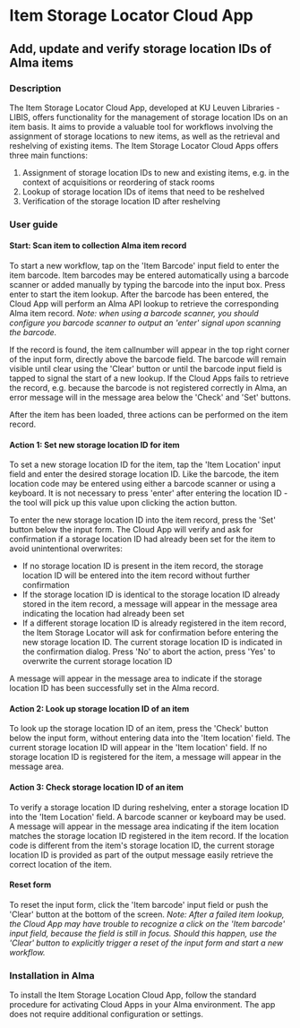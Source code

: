 # Item Storage Locator Cloud App
## Add, update and verify storage location IDs of Alma items

### Description
The Item Storage Locator Cloud App, developed at KU Leuven Libraries - LIBIS, offers functionality for the management of storage location IDs on an item basis. It aims to provide a valuable tool for workflows involving the assignment of storage locations to new items, as well as the retrieval and reshelving of existing items. The Item Storage Locator Cloud Apps offers three main functions:

1. Assignment of storage location IDs to new and existing items, e.g. in the context of acquisitions or reordering of stack rooms
2. Lookup of storage location IDs of items that need to be reshelved
3. Verification of the storage location ID after reshelving

### User guide

#### Start: Scan item to collection Alma item record
To start a new workflow, tap on the 'Item Barcode' input field to enter the item barcode. Item barcodes may be entered automatically using a barcode scanner or added manually by typing the barcode into the input box. Press enter to start the item lookup. After the barcode has been entered, the Cloud App will perform an Alma API lookup to retrieve the corresponding Alma item record. 
*Note: when using a barcode scanner, you should configure you barcode scanner to output an 'enter' signal upon scanning the barcode.*

If the record is found, the item callnumber will appear in the top right corner of the input form, directly above the barcode field. The barcode will remain visible until clear using the 'Clear' button or until the barcode input field is tapped to signal the start of a new lookup. If the Cloud Apps fails to retrieve the record, e.g. because the barcode is not registered correctly in Alma, an error message will in the message area below the 'Check' and 'Set' buttons.

After the item has been loaded, three actions can be performed on the item record.

#### Action 1: Set new storage location ID for item
To set a new storage location ID for the item, tap the 'Item Location' input field and enter the desired storage location ID. Like the barcode, the item location code may be entered using either a barcode scanner or using a keyboard. It is not necessary to press 'enter' after entering the location ID - the tool will pick up this value upon clicking the action button.

To enter the new storage location ID into the item record, press the 'Set' button below the input form. The Cloud App will verify and ask for confirmation if a storage location ID had already been set for the item to avoid unintentional overwrites:

- If no storage location ID is present in the item record, the storage location ID will be entered into the item record without further confirmation
- If the storage location ID is identical to the storage location ID already stored in the item record, a message will appear in the message area indicating the location had already been set
- If a different storage location ID is already registered in the item record, the Item Storage Locator will ask for confirmation before entering the new storage location ID. The current storage location ID is indicated in the confirmation dialog. Press 'No' to abort the action, press 'Yes' to overwrite the current storage location ID

A message will appear in the message area to indicate if the storage location ID has been successfully set in the Alma record.

#### Action 2: Look up storage location ID of an item
To look up the storage location ID of an item, press the 'Check' button below the input form, without entering data into the 'Item location' field. The current storage location ID will appear in the 'Item location' field. If no storage location ID is registered for the item, a message will appear in the message area.

#### Action 3: Check storage location ID of an item
To verify a storage location ID during reshelving, enter a storage location ID into the 'Item Location' field. A barcode scanner or keyboard may be used. A message will appear in the message area indicating if the item location matches the storage location ID registered in the item record. If the location code is different from the item's storage location ID, the current storage location ID is provided as part of the output message easily retrieve the correct location of the item.

#### Reset form
To reset the input form, click the 'Item barcode' input field or push the 'Clear' button at the bottom of the screen.
*Note: After a failed item lookup, the Cloud App may have trouble to recognize a click on the 'Item barcode' input field, because the field is still in focus. Should this happen, use the 'Clear' button to explicitly trigger a reset of the input form and start a new workflow.*

### Installation in Alma
To install the Item Storage Location Cloud App, follow the standard procedure for activating Cloud Apps in your Alma environment. The app does not require additional configuration or settings.
